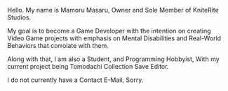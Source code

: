 Hello. My name is Mamoru Masaru, Owner and Sole Member of KniteRite Studios. 

My goal is to become a Game Developer with the intention on creating Video Game projects with emphasis on Mental Disabilities and Real-World Behaviors that corrolate with them.

Along with that, I am also a Student, and Programming Hobbyist, With my current project being Tomodachi Collection Save Editor. 

I do not currently have a Contact E-Mail, Sorry.

<!---
KniteRite-Studios/KniteRite-Studios is a ✨ special ✨ repository because its `README.md` (this file) appears on your GitHub profile.
You can click the Preview link to take a look at your changes.
--->
